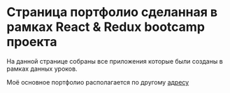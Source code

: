 # Страница портфолио сделанная в рамках React & Redux bootcamp проекта

На данной странице собраны все приложения которые были созданы в рамках данных уроков.

Моё основное портфолио располагается по другому [адресу](https://www.artyomr.site/)


